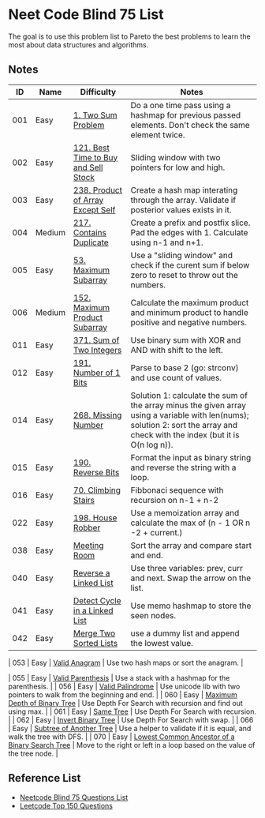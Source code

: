 # Neet Code Blind 75 List

The goal is to use this problem list to Pareto the best problems to learn the most about data structures and algorithms.

## Notes

| ID  | Name   | Difficulty                                                                                                         | Notes                                                                                                                                                                         |
| --- | ------ | ------------------------------------------------------------------------------------------------------------------ | ----------------------------------------------------------------------------------------------------------------------------------------------------------------------------- |
| 001 | Easy   | [1. Two Sum Problem](https://leetcode.com/problems/two-sum/)                                                       | Do a one time pass using a hashmap for previous passed elements. Don't check the same element twice.                                                                          |
| 002 | Easy   | [121. Best Time to Buy and Sell Stock](https://leetcode.com/problems/best-time-to-buy-and-sell-stock/description/) | Sliding window with two pointers for low and high.                                                                                                                            |
| 003 | Easy   | [238. Product of Array Except Self](https://leetcode.com/problems/contains-duplicate/description/)                 | Create a hash map interating through the array. Validate if posterior values exists in it.                                                                                    |
| 004 | Medium | [217. Contains Duplicate](https://leetcode.com/problems/product-of-array-except-self/description/)                 | Create a prefix and postfix slice. Pad the edges with 1. Calculate using n-1 and n+1.                                                                                         |
| 005 | Easy   | [53. Maximum Subarray ](https://leetcode.com/problems/maximum-subarray/description/)                               | Use a "sliding window" and check if the curent sum if below zero to reset to throw out the numbers.                                                                           |
| 006 | Medium | [152. Maximum Product Subarray](https://leetcode.com/problems/maximum-product-subarray/description/)               | Calculate the maximum product and minimum product to handle positive and negative numbers.                                                                                    |
| 011 | Easy   | [371. Sum of Two Integers](https://leetcode.com/problems/sum-of-two-integers/description/)                         | Use binary sum with XOR and AND with shift to the left.                                                                                                                       |
| 012 | Easy   | [191. Number of 1 Bits](https://leetcode.com/problems/number-of-1-bits/description/)                               | Parse to base 2 (go: strconv) and use count of values.                                                                                                                        |
| 014 | Easy   | [268. Missing Number](https://leetcode.com/problems/missing-number/description/)                                   | Solution 1: calculate the sum of the array minus the given array using a variable with len(nums); solution 2: sort the array and check with the index (but it is O(n log n)). |
| 015 | Easy   | [190. Reverse Bits](https://leetcode.com/problems/reverse-bits/description/)                                       | Format the input as binary string and reverse the string with a loop.                                                                                                         |
| 016 | Easy   | [70. Climbing Stairs](https://leetcode.com/problems/climbing-stairs/description/)                                  | Fibbonaci sequence with recursion on n-1 + n-2                                                                                                                                |
| 022 | Easy   | [198. House Robber](https://leetcode.com/problems/house-robber/description/)                                       | Use a memoization array and calculate the max of (n - 1 OR n -2 + current.)                                                                                                   |
| 038 | Easy   | [Meeting Room](https://neetcode.io/problems/meeting-schedule)                                                      | Sort the array and compare start and end.                                                                                                                                     |
| 040 | Easy   | [Reverse a Linked List](https://leetcode.com/problems/reverse-linked-list/)                                        | Use three variables: prev, curr and next. Swap the arrow on the list.                                                                                                         |
| 041 | Easy   | [Detect Cycle in a Linked List](https://leetcode.com/problems/linked-list-cycle/)                                  | Use memo hashmap to store the seen nodes.                                                                                                                                     |
| 042 | Easy   | [Merge Two Sorted Lists](https://leetcode.com/problems/merge-two-sorted-lists/)                                    | use a dummy list and append the lowest value.                                                                                                                                 |

| 053 | Easy | [Valid Anagram](https://leetcode.com/problems/valid-anagram)                                    | Use two hash maps or sort the anagram.                                                                                                                                                                          |

| 055 | Easy | [Valid Parenthesis](https://leetcode.com/problems/valid-parentheses/description/)                                    | Use a stack with a hashmap for the parenthesis.                                                                                                                                                                       |
| 056 | Easy | [Valid Palindrome](https://leetcode.com/problems/valid-palindrome/description/)                                    | Use unicode lib with two pointers to walk from the beginning and end.                                                                                                                                                           |
| 060 | Easy | [Maximum Depth of Binary Tree](https://leetcode.com/problems/maximum-depth-of-binary-tree/description/)                                    | Use Depth For Search with recursion and find out using max.                                                                                                    |
| 061 | Easy | [Same Tree](https://leetcode.com/problems/same-tree/description/)                                    | Use Depth For Search with recursion.                                                                                                    |
| 062 | Easy | [Invert Binary Tree](https://leetcode.com/problems/invert-binary-tree/description/)                                     | Use Depth For Search with swap.                                                                                                  |
| 066 | Easy | [Subtree of Another Tree](https://leetcode.com/problems/subtree-of-another-tree/)                                     | Use a helper to validate if it is equal, and walk the tree with DFS.                                       |
| 070 | Easy | [Lowest Common Ancestor of a Binary Search Tree](https://leetcode.com/problems/lowest-common-ancestor-of-a-binary-search-tree)                                     | Move to the right or left in a loop based on the value of the tree node.       |



## Reference List
- [Neetcode Blind 75 Questions List](https://docs.google.com/spreadsheets/d/1A2PaQKcdwO_lwxz9bAnxXnIQayCouZP6d-ENrBz_NXc/edit?gid=0#gid=0)
- [Leetcode Top 150 Questions](https://leetcode.com/studyplan/top-interview-150/)